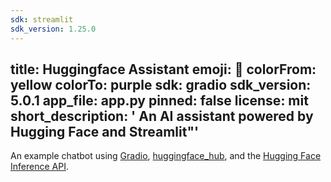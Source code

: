 ```yaml
---
sdk: streamlit
sdk_version: 1.25.0
---
```

title: Huggingface Assistant
emoji: 💬
colorFrom: yellow
colorTo: purple
sdk: gradio
sdk_version: 5.0.1
app_file: app.py
pinned: false
license: mit
short_description: ' An AI assistant powered by Hugging Face and Streamlit"'
---

An example chatbot using [Gradio](https://gradio.app), [huggingface_hub](https://huggingface.co/docs/huggingface_hub/v0.22.2/en/index), and the [Hugging Face Inference API](https://huggingface.co/docs/api-inference/index).